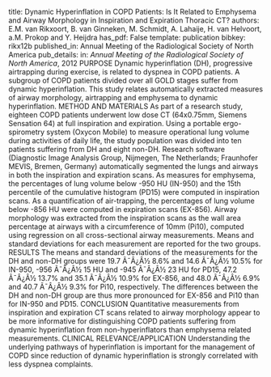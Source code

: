 title: Dynamic Hyperinflation in COPD Patients: Is It Related to Emphysema and Airway Morphology in Inspiration and Expiration Thoracic CT?
authors: E.M. van Rikxoort, B. van Ginneken, M. Schmidt, A. Lahaije, H. van Helvoort, a.M. Prokop and Y. Heijdra
has_pdf: False
template: publication
bibkey: rikx12b
published_in: Annual Meeting of the Radiological Society of North America
pub_details: in: <i>Annual Meeting of the Radiological Society of North America</i>, 2012
PURPOSE Dynamic hyperinflation (DH), progressive airtrapping during exercise, is related to dyspnea in COPD patients. A subgroup of COPD patients divided over all GOLD stages suffer from dynamic hyperinflation. This study relates automatically extracted measures of airway morphology, airtrapping and emphysema to dynamic hyperinflation. METHOD AND MATERIALS As part of a research study, eighteen COPD patients underwent low dose CT (64x0.75mm, Siemens Sensation 64) at full inspiration and expiration. Using a portable ergo-spirometry system (Oxycon Mobile) to measure operational lung volume during activities of daily life, the study population was divided into ten patients suffering from DH and eight non-DH. Research software (Diagnostic Image Analysis Group, Nijmegen, The Netherlands; Fraunhofer MEVIS, Bremen, Germany) automatically segmented the lungs and airways in both the inspiration and expiration scans. As measures for emphysema, the percentages of lung volume below -950 HU (IN-950) and the 15th percentile of the cumulative histogram (PD15) were computed in inspiration scans. As a quantification of air-trapping, the percentages of lung volume below -856 HU were computed in expiration scans (EX-856). Airway morphology was extracted from the inspiration scans as the wall area percentage at airways with a circumference of 10mm (Pi10), computed using regression on all cross-sectional airway measurements. Means and standard deviations for each measurement are reported for the two groups. RESULTS The means and standard deviations of the measurements for the DH and non-DH groups were 19.7 Ã¯Â¿Â½ 8.6% and 14.6 Ã¯Â¿Â½ 10.5% for IN-950, -956 Ã¯Â¿Â½ 15 HU and -945 Ã¯Â¿Â½ 23 HU for PD15, 47.2 Ã¯Â¿Â½ 13.7% and 35.1 Ã¯Â¿Â½ 10.9% for EX-856, and 48.0 Ã¯Â¿Â½ 6.9% and 40.7 Ã¯Â¿Â½ 9.3% for Pi10, respectively. The differences between the DH and non-DH group are thus more pronounced for EX-856 and Pi10 than for IN-950 and PD15. CONCLUSION Quantitative measurements from inspiration and expiration CT scans related to airway morphology appear to be more informative for distinguishing COPD patients suffering from dynamic hyperinflation from non-hyperinflators than emphysema related measurements. CLINICAL RELEVANCE/APPLICATION Understanding the underlying pathways of hyperinflation is important for the management of COPD since reduction of dynamic hyperinflation is strongly correlated with less dyspnea complaints.

